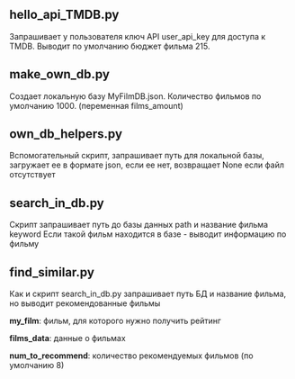
## hello_api_TMDB.py

Запрашивает у пользователя ключ API user_api_key для доступа к TMDB.
Выводит по умолчанию бюджет фильма 215.

## make_own_db.py
Создает локальную базу MyFilmDB.json. Количество фильмов по умолчанию 1000. (переменная films_amount)

## own_db_helpers.py

Вспомогательный скрипт, запрашивает путь для локальной базы, загружает ее в формате json,
если ее нет, возвращает None если файл отсутствует

## search_in_db.py

Скрипт запрашивает путь до базы данных path и название фильма keyword
Если такой фильм находится в базе - выводит информацию по фильму

## find_similar.py

Как и скрипт search_in_db.py запрашивает путь БД и название фильма,
но выводит рекомендованные фильмы    

  **my_film**: фильм, для которого нужно получить рейтинг
  
  **films_data**: данные о фильмах
  
  **num_to_recommend**: количество рекомендуемых фильмов (по умолчанию 8)
